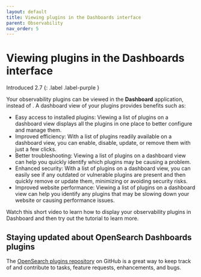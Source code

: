 ```yaml
---
layout: default
title: Viewing plugins in the Dashboards interface
parent: Observability
nav_order: 5
---
```


# Viewing plugins in the Dashboards interface

Introduced 2.7
{: .label .label-purple }

Your observability plugins can be viewed in the **Dashboard** application, instead of . A dashboard view of your plugins provides benefits such as:

- Easy access to installed plugins: Viewing a list of plugins on a dashboard view displays all the plugins in one place to better configure and manage them.
- Improved efficiency: With a list of plugins readily available on a dashboard view, you can enable, disable, update, or remove them with just a few clicks.
- Better troubleshooting: Viewing a list of plugins on a dashboard view can help you quickly identify which plugins may be causing a problem.
- Enhanced security: With a list of plugins on a dashboard view, you can easily see if any outdated or vulnerable plugins are present and then quickly remove or update them, minimizing or avoiding security risks.
- Improved website performance: Viewing a list of plugins on a dashboard view can help you identify any plugins that may be slowing down your website or causing performance issues.

Watch this short video to learn how to display your observability plugins in Dashboard and then try out the tutorial to learn more.

<demo video>

## 



## Staying updated about OpenSearch Dashboards plugins

The [OpenSearch plugins repository](https://github.com/opensearch-project/opensearch-plugins) on GitHub is a great way to keep track of and contribute to tasks, feature requests, enhancements, and bugs. 